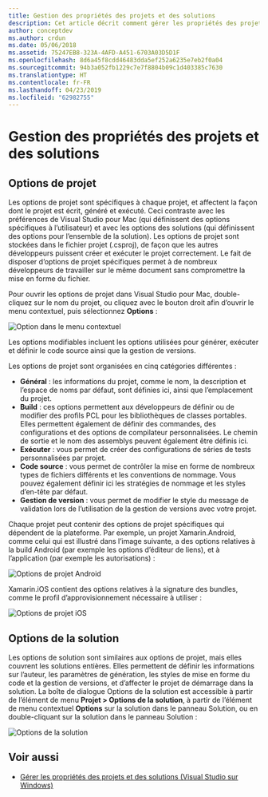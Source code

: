 ```yaml
---
title: Gestion des propriétés des projets et des solutions
description: Cet article décrit comment gérer les propriétés des projets et des solutions dans Visual Studio pour Mac
author: conceptdev
ms.author: crdun
ms.date: 05/06/2018
ms.assetid: 75247EB8-323A-4AFD-A451-6703A03D5D1F
ms.openlocfilehash: 8d6a45f8cdd46483dda5ef252a6235e7eb2f0a04
ms.sourcegitcommit: 94b3a052fb1229c7e7f8804b09c1d403385c7630
ms.translationtype: HT
ms.contentlocale: fr-FR
ms.lasthandoff: 04/23/2019
ms.locfileid: "62982755"
---
```

# <a name="managing-project-and-solution-properties"></a>Gestion des propriétés des projets et des solutions

## <a name="project-options"></a>Options de projet

Les options de projet sont spécifiques à chaque projet, et affectent la façon dont le projet est écrit, généré et exécuté. Ceci contraste avec les préférences de Visual Studio pour Mac (qui définissent des options spécifiques à l’utilisateur) et avec les options des solutions (qui définissent des options pour l’ensemble de la solution). Les options de projet sont stockées dans le fichier projet (.csproj), de façon que les autres développeurs puissent créer et exécuter le projet correctement. Le fait de disposer d’options de projet spécifiques permet à de nombreux développeurs de travailler sur le même document sans compromettre la mise en forme du fichier.

Pour ouvrir les options de projet dans Visual Studio pour Mac, double-cliquez sur le nom du projet, ou cliquez avec le bouton droit afin d’ouvrir le menu contextuel, puis sélectionnez **Options** :

![Option dans le menu contextuel](media/projects-and-solutions-image2.png)

Les options modifiables incluent les options utilisées pour générer, exécuter et définir le code source ainsi que la gestion de versions.

Les options de projet sont organisées en cinq catégories différentes :

* **Général** : les informations du projet, comme le nom, la description et l’espace de noms par défaut, sont définies ici, ainsi que l’emplacement du projet.
* **Build** : ces options permettent aux développeurs de définir ou de modifier des profils PCL pour les bibliothèques de classes portables. Elles permettent également de définir des commandes, des configurations et des options de compilateur personnalisées. Le chemin de sortie et le nom des assemblys peuvent également être définis ici.
* **Exécuter** : vous permet de créer des configurations de séries de tests personnalisées par projet.
* **Code source** : vous permet de contrôler la mise en forme de nombreux types de fichiers différents et les conventions de nommage. Vous pouvez également définir ici les stratégies de nommage et les styles d’en-tête par défaut.
* **Gestion de version** : vous permet de modifier le style du message de validation lors de l’utilisation de la gestion de versions avec votre projet.

Chaque projet peut contenir des options de projet spécifiques qui dépendent de la plateforme. Par exemple, un projet Xamarin.Android, comme celui qui est illustré dans l’image suivante, a des options relatives à la build Android (par exemple les options d’éditeur de liens), et à l’application (par exemple les autorisations) :

![Options de projet Android](media/projects-and-solutions-image5.png)

Xamarin.iOS contient des options relatives à la signature des bundles, comme le profil d’approvisionnement nécessaire à utiliser :

![Options de projet iOS](media/projects-and-solutions-image6.png)

## <a name="solution-options"></a>Options de la solution

Les options de solution sont similaires aux options de projet, mais elles couvrent les solutions entières. Elles permettent de définir les informations sur l’auteur, les paramètres de génération, les styles de mise en forme du code et la gestion de versions, et d’affecter le projet de démarrage dans la solution.  La boîte de dialogue Options de la solution est accessible à partir de l’élément de menu **Projet > Options de la solution**, à partir de l’élément de menu contextuel **Options** sur la solution dans le panneau Solution, ou en double-cliquant sur la solution dans le panneau Solution :

![Options de la solution](media/projects-and-solutions-image7.png)

## <a name="see-also"></a>Voir aussi

* [Gérer les propriétés des projets et des solutions (Visual Studio sur Windows)](/visualstudio/ide/managing-project-and-solution-properties)